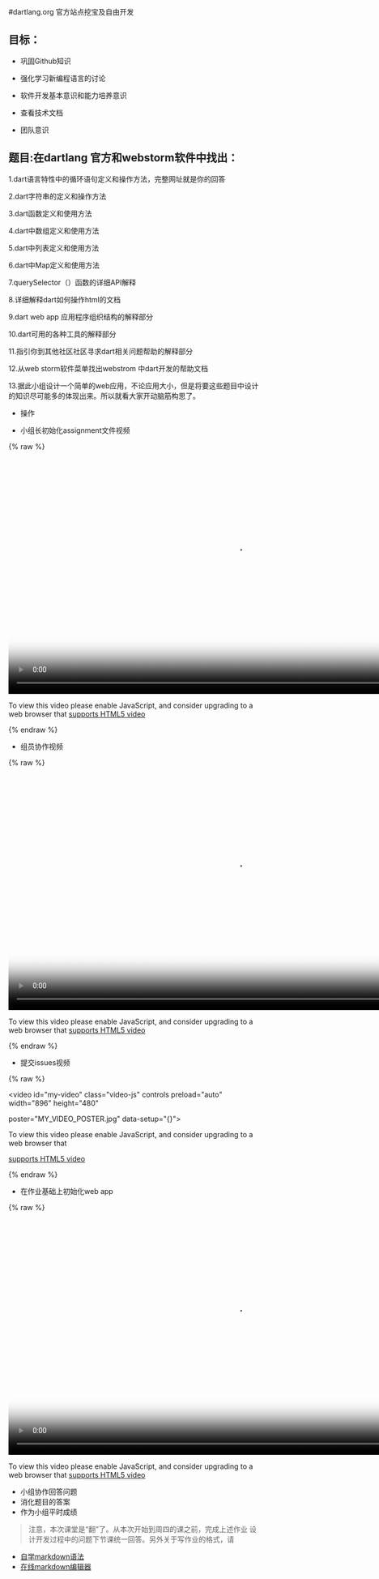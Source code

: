 #dartlang.org 官方站点挖宝及自由开发

## 目标：

- 巩固Github知识

- 强化学习新编程语言的讨论

- 软件开发基本意识和能力培养意识

- 查看技术文档

- 团队意识
## 题目:在dartlang 官方和webstorm软件中找出：

 1.dart语言特性中的循环语句定义和操作方法，完整网址就是你的回答

 2.dart字符串的定义和操作方法

 3.dart函数定义和使用方法

 4.dart中数组定义和使用方法

 5.dart中列表定义和使用方法

 6.dart中Map定义和使用方法

 7.querySelector（）函数的详细API解释

 8.详细解释dart如何操作html的文档

 9.dart web app 应用程序组织结构的解释部分

 10.dart可用的各种工具的解释部分

 11.指引你到其他社区社区寻求dart相关问题帮助的解释部分

 12.从web storm软件菜单找出webstrom 中dart开发的帮助文档

 13.据此小组设计一个简单的web应用，不论应用大小，但是将要这些题目中设计的知识尽可能多的体现出来。所以就看大家开动脑筋构思了。


- 操作

 - 小组长初始化assignment文件视频
 
{% raw %}
 <video id="my-video" class="video-js" controls preload="auto" width="896" height="480"
 poster="MY_VIDEO_POSTER.jpg" data-setup="{}">
 <source src="http://odsyciu9w.bkt.clouddn.com/initassignment.mp4" type='video/mp4'>
 <p class="vjs-no-js">
 To view this video please enable JavaScript, and consider upgrading to a web browser that
 <a href="http://videojs.com/html5-video-support/" target="_blank">supports HTML5 video</a>
 </p>

 </video>

{% endraw %}   

- 组员协作视频  

{% raw %}
 <video id="my-video" class="video-js" controls preload="auto" width="896" height="480"
 poster="MY_VIDEO_POSTER.jpg" data-setup="{}">
 <source src="http://odsyciu9w.bkt.clouddn.com/do_assignment2.mp4" type='video/mp4'>
 <p class="vjs-no-js">
 To view this video please enable JavaScript, and consider upgrading to a web browser that
 <a href="http://videojs.com/html5-video-support/" target="_blank">supports HTML5 video</a>
 </p>
 </video>
{% endraw %}

- 提交issues视频  

{% raw %}

 <video id="my-video" class="video-js" controls preload="auto" width="896" height="480"

 poster="MY_VIDEO_POSTER.jpg" data-setup="{}">

 <source src="http://odsyciu9w.bkt.clouddn.com/issue.mp4" type='video/mp4'>

 <p class="vjs-no-js">

 To view this video please enable JavaScript, and consider upgrading to a web browser that

 <a href="http://videojs.com/html5-video-support/" target="_blank">supports HTML5 video</a>

 </p>

 </video>

{% endraw %}
- 在作业基础上初始化web app


{% raw %} <video id="my-video" class="video-js" controls preload="auto" width="896" height="480" poster="MY_VIDEO_POSTER.jpg" data-setup="{}"> <source src="http://odsyciu9w.bkt.clouddn.com/initwebapp.mp4" type='video/mp4'> <p class="vjs-no-js"> To view this video please enable JavaScript, and consider upgrading to a web browser that <a href="http://videojs.com/html5-video-support/" target="_blank">supports HTML5 video</a> </p> </video>

 - 小组协作回答问题
 - 消化题目的答案
 - 作为小组平时成绩

>注意，本次课堂是“翻”了。从本次开始到周四的课之前，完成上述作业
>设计开发过程中的问题下节课统一回答。另外关于写作业的格式，请
- [自学markdown语法](http://www.yaosansi.com/post/markdown-on-github/#5-_GitHub%E6%89%A9%E5%B1%95%E8%AF%AD%E6%B3%95)  
- [在线markdown编辑器](https://stackedit.io/editor#)























